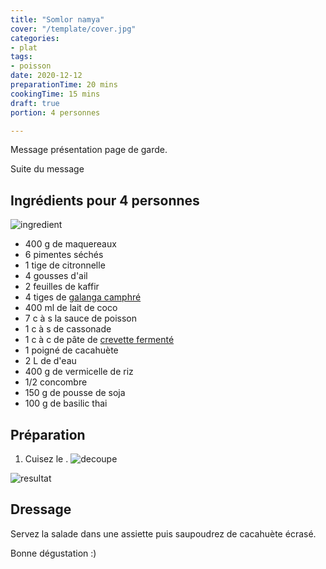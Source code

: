 ```yaml
---
title: "Somlor namya"
cover: "/template/cover.jpg"
categories:
- plat
tags:
- poisson
date: 2020-12-12
preparationTime: 20 mins
cookingTime: 15 mins
draft: true
portion: 4 personnes

---
```


Message présentation page de garde. 
<!--more--> 
Suite du message

## Ingrédients pour 4 personnes


![ingredient](01.jpg)

- 400 g de maquereaux
- 6 pimentes séchés
- 1 tige de citronnelle
- 4 gousses d'ail
- 2 feuilles de kaffir
- 4 tiges de [galanga camphré](https://qatar.desertcart.com/products/54763758-fresh-thai-kra-chai-lesser-galangal-temu-kunci-krachai-chinese-keys-100-g)
- 400 ml de lait de coco
- 7 c à s la sauce de poisson
- 1 c à s de cassonade
- 1 c à c de pâte de [crevette fermenté](https://fr.wikipedia.org/wiki/P%C3%A2te_de_crevettes)
- 1 poigné de cacahuète
- 2 L de d'eau
- 400 g de vermicelle de riz 
- 1/2 concombre
- 150 g de pousse de soja
- 100 g de basilic thai


## Préparation ##

1. Cuisez le .
![decoupe](02.jpg)



![resultat](04.jpg)

## Dressage ##

Servez la salade dans une assiette puis saupoudrez de cacahuète écrasé.

Bonne dégustation :)
